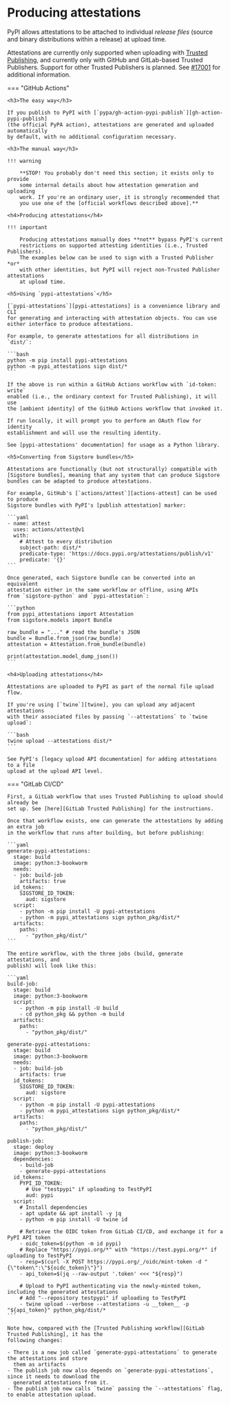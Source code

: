 # Producing attestations

<!--[[ preview('index-attestations') ]]-->

PyPI allows attestations to be attached to individual *release files*
(source and binary distributions within a release) at upload time.

Attestations are currently only supported when uploading with
[Trusted Publishing], and currently only with GitHub and GitLab-based
Trusted Publishers. Support for other Trusted Publishers is planned. See
[#17001](https://github.com/pypi/warehouse/issues/17001) for additional
information.

=== "GitHub Actions"

    <h3>The easy way</h3>

    If you publish to PyPI with [`pypa/gh-action-pypi-publish`][gh-action-pypi-publish]
    (the official PyPA action), attestations are generated and uploaded automatically
    by default, with no additional configuration necessary.

    <h3>The manual way</h3>

    !!! warning

        **STOP! You probably don't need this section; it exists only to provide
        some internal details about how attestation generation and uploading
        work. If you're an ordinary user, it is strongly recommended that
        you use one of the [official workflows described above].**

    <h4>Producing attestations</h4>

    !!! important

        Producing attestations manually does **not** bypass PyPI's current
        restrictions on supported attesting identities (i.e., Trusted Publishers).
        The examples below can be used to sign with a Trusted Publisher *or*
        with other identities, but PyPI will reject non-Trusted Publisher attestations
        at upload time.

    <h5>Using `pypi-attestations`</h5>

    [`pypi-attestations`][pypi-attestations] is a convenience library and CLI
    for generating and interacting with attestation objects. You can use
    either interface to produce attestations.

    For example, to generate attestations for all distributions in `dist/`:

    ```bash
    python -m pip install pypi-attestations
    python -m pypi_attestations sign dist/*
    ```

    If the above is run within a GitHub Actions workflow with `id-token: write`
    enabled (i.e., the ordinary context for Trusted Publishing), it will use
    the [ambient identity] of the GitHub Actions workflow that invoked it.

    If run locally, it will prompt you to perform an OAuth flow for identity
    establishment and will use the resulting identity.

    See [pypi-attestations' documentation] for usage as a Python library.

    <h5>Converting from Sigstore bundles</h5>

    Attestations are functionally (but not structurally) compatible with
    [Sigstore bundles], meaning that any system that can produce Sigstore
    bundles can be adapted to produce attestations.

    For example, GitHub's [`actions/attest`][actions-attest] can be used to produce
    Sigstore bundles with PyPI's [publish attestation] marker:

    ```yaml
    - name: attest
      uses: actions/attest@v1
      with:
        # Attest to every distribution
        subject-path: dist/*
        predicate-type: 'https://docs.pypi.org/attestations/publish/v1'
        predicate: '{}'
    ```

    Once generated, each Sigstore bundle can be converted into an equivalent
    attestation either in the same workflow or offline, using APIs
    from `sigstore-python` and `pypi-attestation`:

    ```python
    from pypi_attestations import Attestation
    from sigstore.models import Bundle

    raw_bundle = "..." # read the bundle's JSON
    bundle = Bundle.from_json(raw_bundle)
    attestation = Attestation.from_bundle(bundle)

    print(attestation.model_dump_json())
    ```

    <h4>Uploading attestations</h4>

    Attestations are uploaded to PyPI as part of the normal file upload flow.

    If you're using [`twine`][twine], you can upload any adjacent attestations
    with their associated files by passing `--attestations` to `twine upload`:

    ```bash
    twine upload --attestations dist/*
    ```

    See PyPI's [legacy upload API documentation] for adding attestations to a file
    upload at the upload API level.


=== "GitLab CI/CD"

    First, a GitLab workflow that uses Trusted Publishing to upload should already be
    set up. See [here][GitLab Trusted Publishing] for the instructions.

    Once that workflow exists, one can generate the attestations by adding an extra job
    in the workflow that runs after building, but before publishing:

    ```yaml
    generate-pypi-attestations:
      stage: build
      image: python:3-bookworm
      needs:
      - job: build-job
        artifacts: true
      id_tokens:
        SIGSTORE_ID_TOKEN:
          aud: sigstore
      script:
        - python -m pip install -U pypi-attestations
        - python -m pypi_attestations sign python_pkg/dist/*
      artifacts:
        paths:
          - "python_pkg/dist/"
    ```

    The entire workflow, with the three jobs (build, generate attestations, and
    publish) will look like this:

    ```yaml
    build-job:
      stage: build
      image: python:3-bookworm
      script:
        - python -m pip install -U build
        - cd python_pkg && python -m build
      artifacts:
        paths:
          - "python_pkg/dist/"

    generate-pypi-attestations:
      stage: build
      image: python:3-bookworm
      needs:
      - job: build-job
        artifacts: true
      id_tokens:
        SIGSTORE_ID_TOKEN:
          aud: sigstore
      script:
        - python -m pip install -U pypi-attestations
        - python -m pypi_attestations sign python_pkg/dist/*
      artifacts:
        paths:
          - "python_pkg/dist/"

    publish-job:
      stage: deploy
      image: python:3-bookworm
      dependencies:
        - build-job
        - generate-pypi-attestations
      id_tokens:
        PYPI_ID_TOKEN:
          # Use "testpypi" if uploading to TestPyPI
          aud: pypi
      script:
        # Install dependencies
        - apt update && apt install -y jq
        - python -m pip install -U twine id

        # Retrieve the OIDC token from GitLab CI/CD, and exchange it for a PyPI API token
        - oidc_token=$(python -m id pypi)
        # Replace "https://pypi.org/*" with "https://test.pypi.org/*" if uploading to TestPyPI
        - resp=$(curl -X POST https://pypi.org/_/oidc/mint-token -d "{\"token\":\"${oidc_token}\"}")
        - api_token=$(jq --raw-output '.token' <<< "${resp}")

        # Upload to PyPI authenticating via the newly-minted token, including the generated attestations
        # Add "--repository testpypi" if uploading to TestPyPI
        - twine upload --verbose --attestations -u __token__ -p "${api_token}" python_pkg/dist/*
    ```

    Note how, compared with the [Trusted Publishing workflow][GitLab Trusted Publishing], it has the
    following changes:

    - There is a new job called `generate-pypi-attestations` to generate the attestations and store
      them as artifacts
    - The publish job now also depends on `generate-pypi-attestations`, since it needs to download the
      generated attestations from it.
    - The publish job now calls `twine` passing the `--attestations` flag, to enable attestation upload.


[Trusted Publishing]: /trusted-publishers/

[gh-action-pypi-publish]: https://github.com/pypa/gh-action-pypi-publish

[publish attestation]: /attestations/publish/v1

[official workflows described above]: #the-easy-way

[pypi-attestations]: https://github.com/trailofbits/pypi-attestations

[ambient identity]: https://github.com/sigstore/sigstore-python#signing-with-ambient-credentials

[pypi-attestations' documentation]: https://trailofbits.github.io/pypi-attestations/pypi_attestations.html

[Sigstore bundles]: https://github.com/sigstore/protobuf-specs/blob/main/protos/sigstore_bundle.proto

[actions-attest]: https://github.com/actions/attest

[twine]: https://github.com/pypa/twine

[legacy upload API documentation]: https://warehouse.pypa.io/api-reference/legacy.html#upload-api

[GitLab Trusted Publishing]: /trusted-publishers/using-a-publisher/#gitlab-cicd
